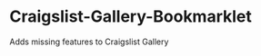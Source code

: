 Craigslist-Gallery-Bookmarklet
==============================

Adds missing features to Craigslist Gallery
